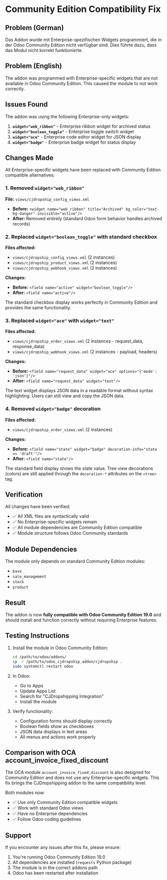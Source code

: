 # Community Edition Compatibility Fix

## Problem (German)
Das Addon wurde mit Enterprise-spezifischen Widgets programmiert, die in der Odoo Community Edition nicht verfügbar sind. Dies führte dazu, dass das Modul nicht korrekt funktionierte.

## Problem (English)
The addon was programmed with Enterprise-specific widgets that are not available in Odoo Community Edition. This caused the module to not work correctly.

## Issues Found

The addon was using the following Enterprise-only widgets:

1. **`widget="web_ribbon"`** - Enterprise ribbon widget for archived status
2. **`widget="boolean_toggle"`** - Enterprise toggle switch widget
3. **`widget="ace"`** - Enterprise code editor widget for JSON display
4. **`widget="badge"`** - Enterprise badge widget for status display

## Changes Made

All Enterprise-specific widgets have been replaced with Community Edition compatible alternatives:

### 1. Removed `widget="web_ribbon"`
**File:** `views/cjdropship_config_views.xml`
- **Before:** `<widget name="web_ribbon" title="Archived" bg_color="text-bg-danger" invisible="active"/>`
- **After:** Removed entirely (standard Odoo form behavior handles archived records)

### 2. Replaced `widget="boolean_toggle"` with standard checkbox
**Files affected:**
- `views/cjdropship_config_views.xml` (2 instances)
- `views/cjdropship_product_views.xml` (2 instances)
- `views/cjdropship_webhook_views.xml` (2 instances)

**Changes:**
- **Before:** `<field name="active" widget="boolean_toggle"/>`
- **After:** `<field name="active"/>`

The standard checkbox display works perfectly in Community Edition and provides the same functionality.

### 3. Replaced `widget="ace"` with `widget="text"`
**Files affected:**
- `views/cjdropship_order_views.xml` (2 instances - request_data, response_data)
- `views/cjdropship_webhook_views.xml` (2 instances - payload, headers)

**Changes:**
- **Before:** `<field name="request_data" widget="ace" options="{'mode': 'json'}"/>`
- **After:** `<field name="request_data" widget="text"/>`

The text widget displays JSON data in a readable format without syntax highlighting. Users can still view and copy the JSON data.

### 4. Removed `widget="badge"` decoration
**Files affected:**
- `views/cjdropship_order_views.xml` (2 instances)

**Changes:**
- **Before:** `<field name="state" widget="badge" decoration-info="state == 'draft'"/>`
- **After:** `<field name="state"/>`

The standard field display shows the state value. Tree view decorations (colors) are still applied through the `decoration-*` attributes on the `<tree>` tag.

## Verification

All changes have been verified:
- ✅ All XML files are syntactically valid
- ✅ No Enterprise-specific widgets remain
- ✅ All module dependencies are Community Edition compatible
- ✅ Module structure follows Odoo Community standards

## Module Dependencies

The module only depends on standard Community Edition modules:
- `base`
- `sale_management`
- `stock`
- `product`

## Result

The addon is now **fully compatible with Odoo Community Edition 19.0** and should install and function correctly without requiring Enterprise features.

## Testing Instructions

1. Install the module in Odoo Community Edition:
   ```bash
   cd /path/to/odoo/addons/
   cp -r /path/to/odoo_cjdropship_addon/cjdropship .
   sudo systemctl restart odoo
   ```

2. In Odoo:
   - Go to Apps
   - Update Apps List
   - Search for "CJDropshipping Integration"
   - Install the module

3. Verify functionality:
   - Configuration forms should display correctly
   - Boolean fields show as checkboxes
   - JSON data displays in text areas
   - All menus and actions work properly

## Comparison with OCA account_invoice_fixed_discount

The OCA module `account_invoice_fixed_discount` is also designed for Community Edition and does not use any Enterprise-specific widgets. This fix brings the CJDropshipping addon to the same compatibility level.

Both modules now:
- ✅ Use only Community Edition compatible widgets
- ✅ Work with standard Odoo views
- ✅ Have no Enterprise dependencies
- ✅ Follow Odoo coding guidelines

## Support

If you encounter any issues after this fix, please ensure:
1. You're running Odoo Community Edition 19.0
2. All dependencies are installed (`requests` Python package)
3. The module is in the correct addons path
4. Odoo has been restarted after installation
